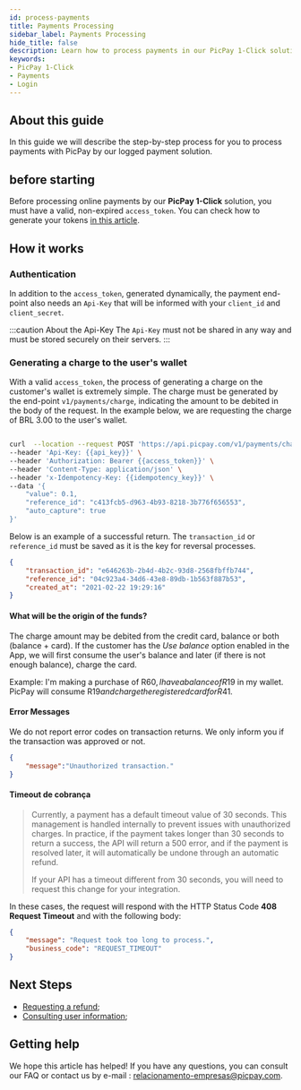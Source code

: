 ```yaml
---
id: process-payments
title: Payments Processing  
sidebar_label: Payments Processing
hide_title: false
description: Learn how to process payments in our PicPay 1-Click solution
keywords: 
- PicPay 1-Click
- Payments    
- Login
---
```


## About this guide

In this guide we will describe the step-by-step process for you to process payments with PicPay by our logged payment solution.

## before starting

Before processing online payments by our **PicPay 1-Click** solution, you must have a valid, non-expired `access_token`. You can check how to generate your tokens [in this article](/one-click/guides/oauth2-flow).

## How it works

### Authentication

In addition to the `access_token`, generated dynamically, the payment end-point also needs an `Api-Key` that will be informed with your `client_id` and `client_secret`.

:::caution About the Api-Key
The `Api-Key` must not be shared in any way and must be stored securely on their servers.
:::

### Generating a charge to the user's wallet

With a valid `access_token`, the process of generating a charge on the customer's wallet is extremely simple. The charge must be generated by the end-point `v1/payments/charge`, indicating the amount to be debited in the body of the request. In the example below, we are requesting the charge of BRL 3.00 to the user's wallet.

```bash

curl  --location --request POST 'https://api.picpay.com/v1/payments/charge' \
--header 'Api-Key: {{api_key}}' \
--header 'Authorization: Bearer {{access_token}}' \
--header 'Content-Type: application/json' \
--header 'x-Idempotency-Key: {{idempotency_key}}' \
--data '{
    "value": 0.1,
    "reference_id": "c413fcb5-d963-4b93-8218-3b776f656553",
    "auto_capture": true
}'

```

Below is an example of a successful return. The `transaction_id` or `reference_id` must be saved as it is the key for reversal processes.

```json
{
    "transaction_id": "e646263b-2b4d-4b2c-93d8-2568fbffb744",
    "reference_id": "04c923a4-34d6-43e8-89db-1b563f887b53",
    "created_at": "2021-02-22 19:29:16"
}
```

#### What will be the origin of the funds?

The charge amount may be debited from the credit card, balance or both (balance + card). If the customer has the *Use balance* option enabled in the App, we will first consume the user's balance and later (if there is not enough balance), charge the card.

Example: I'm making a purchase of R$60, I have a balance of R$19 in my wallet. PicPay will consume R$19 and charge the registered card for R$41.

#### Error Messages

We do not report error codes on transaction returns. We only inform you if the transaction was approved or not.

```json
{
    "message":"Unauthorized transaction."
}
```

#### Timeout de cobrança

> Currently, a payment has a default timeout value of 30 seconds. This management is handled internally to prevent issues with unauthorized charges.
> In practice, if the payment takes longer than 30 seconds to return a success, the API will return a 500 error, and if the payment is resolved later, it will automatically be undone through an automatic refund.
> 
> If your API has a timeout different from 30 seconds, you will need to request this change for your integration.

In these cases, the request will respond with the HTTP Status Code **408 Request Timeout** and with the following body:

```json
{
    "message": "Request took too long to process.",
    "business_code": "REQUEST_TIMEOUT"
}
```

## Next Steps

- [Requesting a refund](/one-click/guides/refund-payments);
- [Consulting user information](/one-click/guides/user-info);

## Getting help

We hope this article has helped! If you have any questions, you can consult our FAQ or contact us by e-mail : relacionamento-empresas@picpay.com. 
